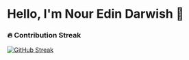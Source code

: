 # Hello, I'm Nour Edin Darwish 👋

### 🔥 Contribution Streak
[![GitHub Streak](https://github-readme-streak-stats.herokuapp.com/?user=NourEdinDarwish&theme=radical)](https://github.com/NourEdinDarwish)
